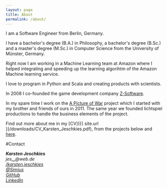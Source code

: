 ```yaml
---
layout: page
title: About
permalink: /about/
---
```


I am a Software Engineer from Berlin, Germany.

I have a bachelor's degree (B.A.) in Philosophy, a bachelor's degree (B.Sc.) and a master's degree (M.Sc.) in Computer Science from the University of Münster, Germany.

Right now I am working in a Machine Learning team at Amazon where I helped integrating and speeding up the learning algorihtm of the Amazon Machine learning service.

I love to program in Python and Scala and creating products with scientists.

In 2008 I co-founded the game development company [Z-Software](http://www.z-software.net).

In my spare time I work on the [A Picture of War](http://www.apictureofwar.org) project which I started with my brother and friends of ours in 2011. The same year we founded lichtspiel productions to handle the business elements of the project.

Find out more about me in my [CV]({{ site.url }}/downloads/CV_Karsten_Jeschkies.pdf), from the projects below and [here](http://blackmagiclabs.com/gitlist/).

#Contact

<address id="contact" class="well">
  <strong>Karsten Jeschkies</strong><br>
  <div>jes<a href="http://www.google.com/recaptcha/mailhide/d?k=01-mcpMu8_pv1L2mbmOPiPKg==&amp;c=MFLIUljqB4JrpVJn27DVJQ==" onclick="window.open('http://www.google.com/recaptcha/mailhide/d?k\07501-mcpMu8_pv1L2mbmOPiPKg\75\75\46c\75MFLIUljqB4JrpVJn27DVJQ\75\075', '', 'toolbar=0,scrollbars=0,location=0,statusbar=0,menubar=0,resizable=0,width=500,height=300'); return false;" title="Reveal this e-mail address">...</a>@web.de</div>
  <div><a href="https://www.facebook.com/karsten.jeschkies">/karsten.jeschkies</a></div>
  <div><a href="https://twitter.com/Simius">@Simius</a></div>
  <div><a href="https://github.com/blacklab">GitHub</a></div>
  <div><a href="http://www.linkedin.com/pub/karsten-jeschkies/36/50/a73">LinkedIn</a></div>
</address>
